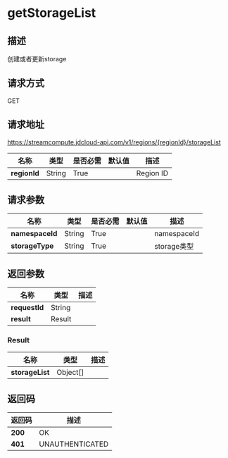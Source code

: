 # getStorageList


## 描述
创建或者更新storage

## 请求方式
GET

## 请求地址
https://streamcompute.jdcloud-api.com/v1/regions/{regionId}/storageList

|名称|类型|是否必需|默认值|描述|
|---|---|---|---|---|
|**regionId**|String|True||Region ID|

## 请求参数
|名称|类型|是否必需|默认值|描述|
|---|---|---|---|---|
|**namespaceId**|String|True||namespaceId|
|**storageType**|String|True||storage类型|


## 返回参数
|名称|类型|描述|
|---|---|---|
|**requestId**|String||
|**result**|Result||


### <a name="Result">Result</a>
|名称|类型|描述|
|---|---|---|
|**storageList**|Object[]||

## 返回码
|返回码|描述|
|---|---|
|**200**|OK|
|**401**|UNAUTHENTICATED|
